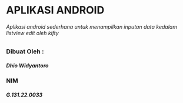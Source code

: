 # APLIKASI ANDROID
###### Aplikasi android sederhana untuk menampilkan inputan data kedalam listview edit oleh kifty

### Dibuat Oleh :
##### Dhio Widyantoro
### NIM
##### G.131.22.0033